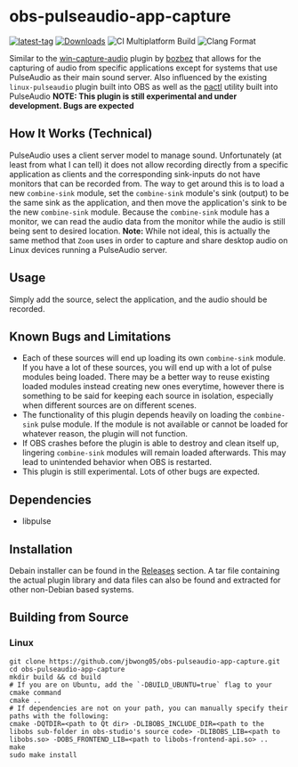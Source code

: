 # obs-pulseaudio-app-capture

[![latest-tag](https://badgen.net/github/release/jbwong05/obs-pulseaudio-app-capture)](https://github.com/jbwong05/obs-pulseaudio-app-capture)
[![Downloads](https://img.shields.io/github/downloads/jbwong05/obs-pulseaudio-app-capture/total?cacheSeconds=3600)](https://github.com/jbwong05/obs-pulseaudio-app-capture/releases)
![CI Multiplatform Build](https://github.com/jbwong05/obs-pulseaudio-app-capture/actions/workflows/main.yml/badge.svg)
![Clang Format](https://github.com/jbwong05/obs-pulseaudio-app-capture/actions/workflows/clang-format.yml/badge.svg)

Similar to the [win-capture-audio](https://obsproject.com/forum/resources/win-capture-audio.1338/) plugin by [bozbez](https://obsproject.com/forum/members/bozbez.344203/) that allows for the capturing of audio from specific applications except for systems that use PulseAudio as their main sound server. Also influenced by the existing `linux-pulseaudio` plugin built into OBS as well as the [pactl](https://gitlab.freedesktop.org/pulseaudio/pulseaudio/-/blob/master/src/utils/pactl.c) utility built into PulseAudio <b>NOTE: This plugin is still experimental and under development. Bugs are expected</b>

## How It Works (Technical)
PulseAudio uses a client server model to manage sound. Unfortunately (at least from what I can tell) it does not allow recording directly from a specific application as clients and the corresponding sink-inputs do not have monitors that can be recorded from. The way to get around this is to load a new `combine-sink` module, set the `combine-sink` module's sink (output) to be the same sink as the application, and then move the application's sink to be the new `combine-sink` module. Because the `combine-sink` module has a monitor, we can read the audio data from the monitor while the audio is still being sent to desired location. <b>Note:</b> While not ideal, this is actually the same method that `Zoom` uses in order to capture and share desktop audio on Linux devices running a PulseAudio server.

## Usage
Simply add the source, select the application, and the audio should be recorded.

## Known Bugs and Limitations
* Each of these sources will end up loading its own `combine-sink` module. If you have a lot of these sources, you will end up with a lot of pulse modules being loaded. There may be a better way to reuse existing loaded modules instead creating new ones everytime, however there is something to be said for keeping each source in isolation, especially when different sources are on different scenes.
* The functionality of this plugin depends heavily on loading the `combine-sink` pulse module. If the module is not available or cannot be loaded for whatever reason, the plugin will not function.
* If OBS crashes before the plugin is able to destroy and clean itself up, lingering `combine-sink` modules will remain loaded afterwards. This may lead to unintended behavior when OBS is restarted.
* This plugin is still experimental. Lots of other bugs are expected.

## Dependencies
* libpulse

## Installation
Debain installer can be found in the [Releases](https://github.com/jbwong05/obs-pulseaudio-app-capture/releases) section. A tar file containing the actual plugin library and data files can also be found and extracted for other non-Debian based systems.

## Building from Source

### Linux
```
git clone https://github.com/jbwong05/obs-pulseaudio-app-capture.git
cd obs-pulseaudio-app-capture
mkdir build && cd build
# If you are on Ubuntu, add the `-DBUILD_UBUNTU=true` flag to your cmake command
cmake ..
# If dependencies are not on your path, you can manually specify their paths with the following:
cmake -DQTDIR=<path to Qt dir> -DLIBOBS_INCLUDE_DIR=<path to the libobs sub-folder in obs-studio's source code> -DLIBOBS_LIB=<path to libobs.so> -DOBS_FRONTEND_LIB=<path to libobs-frontend-api.so> ..
make
sudo make install
```